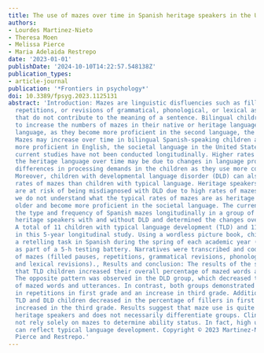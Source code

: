 ```yaml
---
title: The use of mazes over time in Spanish heritage speakers in the US.
authors:
- Lourdes Martinez-Nieto
- Theresa Moen
- Melissa Pierce
- Maria Adelaida Restrepo
date: '2023-01-01'
publishDate: '2024-10-10T14:22:57.548138Z'
publication_types:
- article-journal
publication: '*Frontiers in psychology*'
doi: 10.3389/fpsyg.2023.1125131
abstract: 'Introduction: Mazes are linguistic disfluencies such as filled pauses,
  repetitions, or revisions of grammatical, phonological, or lexical aspects of words
  that do not contribute to the meaning of a sentence. Bilingual children are believed
  to increase the numbers of mazes in their native or heritage language, the minority
  language, as they become more proficient in the second language, the societal language.
  Mazes may increase over time in bilingual Spanish-speaking children as they become
  more proficient in English, the societal language in the United States. However,
  current studies have not been conducted longitudinally. Higher rates of mazes in
  the heritage language over time may be due to changes in language proficiency and
  differences in processing demands in the children as they use more complex language.
  Moreover, children with developmental language disorder (DLD) can also present higher
  rates of mazes than children with typical language. Heritage speakers, therefore,
  are at risk of being misdiagnosed with DLD due to high rates of mazes. Currently,
  we do not understand what the typical rates of mazes are as heritage speakers get
  older and become more proficient in the societal language. The current study examined
  the type and frequency of Spanish mazes longitudinally in a group of 22 Spanish
  heritage speakers with and without DLD and determined the changes over time., Methods:
  A total of 11 children with typical language development (TLD) and 11 with DLD participated
  in this 5-year longitudinal study. Using a wordless picture book, children completed
  a retelling task in Spanish during the spring of each academic year (PK to 3rd grade)
  as part of a 5-h testing battery. Narratives were transcribed and coded for types
  of mazes (filled pauses, repetitions, grammatical revisions, phonological revisions,
  and lexical revisions)., Results and conclusion: The results of the study indicate
  that TLD children increased their overall percentage of mazed words and utterances.
  The opposite pattern was observed in the DLD group, which decreased their percentage
  of mazed words and utterances. In contrast, both groups demonstrated a decrease
  in repetitions in first grade and an increase in third grade. Additionally, the
  TLD and DLD children decreased in the percentage of fillers in first grade and then
  increased in the third grade. Results suggest that maze use is quite variable in
  heritage speakers and does not necessarily differentiate groups. Clinicians should
  not rely solely on mazes to determine ability status. In fact, high use of mazes
  can reflect typical language development. Copyright © 2023 Martinez-Nieto, Moen,
  Pierce and Restrepo.'
---
```

